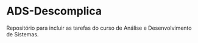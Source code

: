 # ADS-Descomplica
Repositório para incluir as tarefas do curso de Análise e Desenvolvimento de Sistemas.
